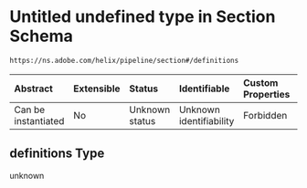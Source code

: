 # Untitled undefined type in Section Schema

```txt
https://ns.adobe.com/helix/pipeline/section#/definitions
```



| Abstract            | Extensible | Status         | Identifiable            | Custom Properties | Additional Properties | Access Restrictions | Defined In                                                         |
| :------------------ | :--------- | :------------- | :---------------------- | :---------------- | :-------------------- | :------------------ | :----------------------------------------------------------------- |
| Can be instantiated | No         | Unknown status | Unknown identifiability | Forbidden         | Allowed               | none                | [section.schema.json*](section.schema.json "open original schema") |

## definitions Type

unknown
